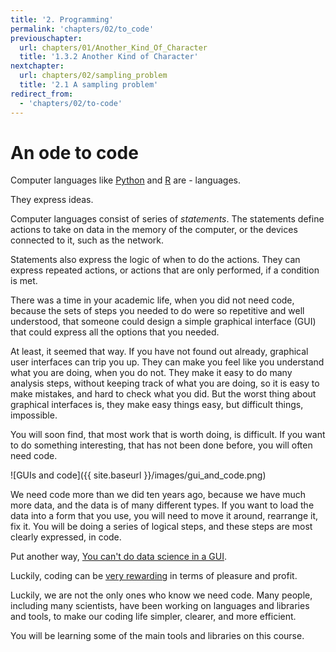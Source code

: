 ```yaml
---
title: '2. Programming'
permalink: 'chapters/02/to_code'
previouschapter:
  url: chapters/01/Another_Kind_Of_Character
  title: '1.3.2 Another Kind of Character'
nextchapter:
  url: chapters/02/sampling_problem
  title: '2.1 A sampling problem'
redirect_from:
  - 'chapters/02/to-code'
---
```

# An ode to code

Computer languages like [Python](https://python.org) and
[R](https://r-project.org) are \- languages.

They express ideas.

Computer languages consist of series of *statements*.  The statements define
actions to take on data in the memory of the computer, or the devices
connected to it, such as the network.

Statements also express the logic of when to do the actions.  They can express
repeated actions, or actions that are only performed, if a condition is met.

There was a time in your academic life, when you did not need code, because
the sets of steps you needed to do were so repetitive and well understood,
that someone could design a simple graphical interface (GUI) that could
express all the options that you needed.

At least, it seemed that way.  If you have not found out already, graphical
user interfaces can trip you up.  They can make you feel like you understand
what you are doing, when you do not.  They make it easy to do many analysis
steps, without keeping track of what you are doing, so it is easy to make
mistakes, and hard to check what you did.  But the worst thing about graphical
interfaces is, they make easy things easy, but difficult things, impossible.

You will soon find, that most work that is worth doing, is difficult.  If you
want to do something interesting, that has not been done before, you will
often need code.

![GUIs and code]({{ site.baseurl }}/images/gui_and_code.png)

We need code more than we did ten years ago, because we have much more data,
and the data is of many different types.  If you want to load the data into a
form that you use, you will need to move it around, rearrange it, fix it.
You will be doing a series of logical steps, and these steps are most clearly
expressed, in code.

Put another way, [You can't do data science in a
GUI](https://www.youtube.com/watch?v=cpbtcsGE0OA).

Luckily, coding can be [very
rewarding](http://asterisk.dynevor.org/joys-of-craft.html) in terms of
pleasure and profit.

Luckily, we are not the only ones who know we need code.  Many people,
including many scientists, have been working on languages and libraries and
tools, to make our coding life simpler, clearer, and more efficient.

You will be learning some of the main tools and libraries on this course.
